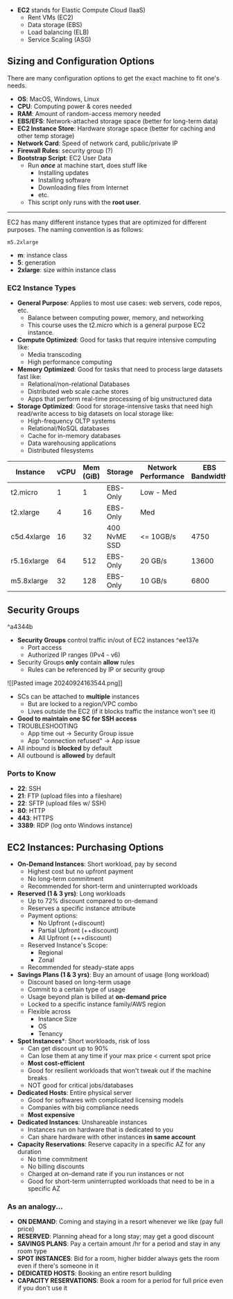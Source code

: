 - **EC2** stands for Elastic Compute Cloud (IaaS)
	- Rent VMs (EC2)
	- Data storage (EBS)
	- Load balancing (ELB)
	- Service Scaling (ASG)
## Sizing and Configuration Options

There are many configuration options to get the exact machine to fit one's needs. 

- **OS**: MacOS, Windows, Linux
- **CPU**: Computing power & cores needed
- **RAM**: Amount of random-access memory needed
- **EBS/EFS**: Network-attached storage space (better for long-term data)
- **EC2 Instance Store**: Hardware storage space (better for caching and other temp storage)
- **Network Card**: Speed of network card, public/private IP 
- **Firewall Rules**: security group (?)
- **Bootstrap Script**: EC2 User Data
	- Run ***once*** at machine start, does stuff like 
		- Installing updates
		- Installing software
		- Downloading files from Internet
		- etc.
	- This script only runs with the **root user**. 

---

EC2 has many different instance types that are optimized for different purposes. The naming convention is as follows: 

```
m5.2xlarge
```

- **m**: instance class
- **5**: generation 
- **2xlarge**: size within instance class

### EC2 Instance Types

- **General Purpose**: Applies to most use cases: web servers, code repos, etc. 
	- Balance between computing power, memory, and networking
	- This course uses the t2.micro which is a general purpose EC2 instance. 
- **Compute Optimized**: Good for tasks that require intensive computing like: 
	- Media transcoding
	- High performance computing
- **Memory Optimized**: Good for tasks that need to process large datasets fast like: 
	- Relational/non-relational Databases 
	- Distributed web scale cache stores
	- Apps that perform real-time processing of big unstructured data 
- **Storage Optimized**: Good for storage-intensive tasks that need high read/write access to big datasets on local storage like: 
	- High-frequency OLTP systems 
	- Relational/NoSQL databases
	- Cache for in-memory databases
	- Data warehousing applications
	- Distributed filesystems


| Instance    | vCPU | Mem (GiB) | Storage      | Network Performance | EBS Bandwidth |
| ----------- | ---- | --------- | ------------ | ------------------- | ------------- |
| t2.micro    | 1    | 1         | EBS-Only     | Low - Med           |               |
| t2.xlarge   | 4    | 16        | EBS-Only     | Med                 |               |
| c5d.4xlarge | 16   | 32        | 400 NvME SSD | <= 10GB/s           | 4750          |
| r5.16xlarge | 64   | 512       | EBS-Only     | 20 GB/s             | 13600         |
| m5.8xlarge  | 32   | 128       | EBS-Only     | 10 GB/s             | 6800          |
## Security Groups 

^a4344b

- **Security Groups** control traffic in/out of EC2 instances  ^ee137e
	- Port access
	- Authorized IP ranges (IPv4 - v6)
- Security Groups **only** contain **allow** rules
	- Rules can be referenced by IP or security group

![[Pasted image 20240924163544.png]]

- SCs can be attached to **multiple** instances 
	- But are locked to a region/VPC combo
	- Lives outside the EC2 (if it blocks traffic the instance won't see it)
- **Good to maintain one SC for SSH access**
- TROUBLESHOOTING
	- App time out -> Security Group issue
	- App "connection refused" -> App issue
- All inbound is **blocked** by default
- All outbound is **allowed** by default

### Ports to Know

- **22**: SSH 
- **21**: FTP (upload files into a fileshare)
- **22**: SFTP (upload files w/ SSH)
- **80**: HTTP
- **443**: HTTPS
- **3389**: RDP (log onto Windows instance)

## EC2 Instances: Purchasing Options

- **On-Demand Instances**: Short workload, pay by second
	- Highest cost but no upfront payment
	- No long-term commitment
	- Recommended for short-term and uninterrupted workloads
- **Reserved (1 & 3 yrs)**: Long workloads
	- Up to 72% discount compared to on-demand
	- Reserves a specific instance attribute
	- Payment options: 
		- No Upfront (+discount)
		- Partial Upfront (++discount)
		- All Upfront (+++discount)
	- Reserved Instance's Scope: 
		- Regional
		- Zonal
	- Recommended for steady-state apps
- **Savings Plans (1 & 3 yrs)**: Buy an amount of usage (long workload)
	- Discount based on long-term usage 
	- Commit to a certain type of usage
	- Usage beyond plan is billed at **on-demand price**
	- Locked to a specific instance family/AWS region
	- Flexible across
		- Instance Size
		- OS
		- Tenancy
- **Spot Instances***: Short workloads, risk of loss
	- Can get discount up to 90%
	- Can lose them at any time if your max price < current spot price 
	- **Most cost-efficient**
	- Good for resilient workloads that won't tweak out if the machine breaks
	- NOT good for critical jobs/databases
- **Dedicated Hosts**: Entire physical server
	- Good for softwares with complicated licensing models 
	- Companies with big compliance needs 
	- **Most expensive**
- **Dedicated Instances**: Unshareable instances
	- Instances run on hardware that is dedicated to you 
	- Can share hardware with other instances **in same account**
- **Capacity Reservations**: Reserve capacity in a specific AZ for any duration
	- No time commitment
	- No billing discounts
	- Charged at on-demand rate if you run instances or not 
	- Good for short-term uninterrupted workloads that need to be in a specific AZ 
### As an analogy...

- **ON DEMAND**: Coming and staying in a resort whenever we like (pay full price)
- **RESERVED**: Planning ahead for a long stay; may get a good discount
- **SAVINGS PLANS**: Pay a certain amount /hr for a period and stay in any room type 
- **SPOT INSTANCES**: Bid for a room, higher bidder always gets the room even if there's someone in it 
- **DEDICATED HOSTS**: Booking an entire resort building 
- **CAPACITY RESERVATIONS**: Book a room for a period for full price even if you don't use it

